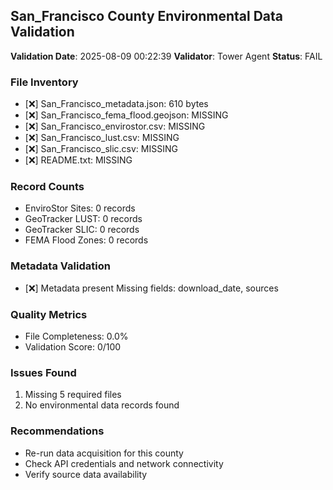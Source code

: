 ## San_Francisco County Environmental Data Validation

**Validation Date**: 2025-08-09 00:22:39
**Validator**: Tower Agent
**Status**: FAIL

### File Inventory
- [❌] San_Francisco_metadata.json: 610 bytes
- [❌] San_Francisco_fema_flood.geojson: MISSING
- [❌] San_Francisco_envirostor.csv: MISSING
- [❌] San_Francisco_lust.csv: MISSING
- [❌] San_Francisco_slic.csv: MISSING
- [❌] README.txt: MISSING

### Record Counts
- EnviroStor Sites: 0 records
- GeoTracker LUST: 0 records
- GeoTracker SLIC: 0 records
- FEMA Flood Zones: 0 records

### Metadata Validation
- [❌] Metadata present
  Missing fields: download_date, sources

### Quality Metrics
- File Completeness: 0.0%
- Validation Score: 0/100

### Issues Found
1. Missing 5 required files
2. No environmental data records found

### Recommendations
- Re-run data acquisition for this county
- Check API credentials and network connectivity
- Verify source data availability